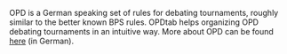 OPD is a German speaking set of rules for debating tournaments, roughly similar to the better known BPS rules. OPDtab helps organizing OPD debating tournaments in an intuitive way. More about OPD can be found [here](http://www.streitkultur.net/opd-service/) (in German).